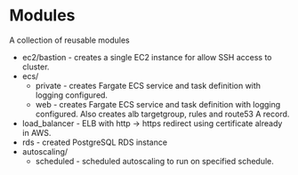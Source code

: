 # Modules

A collection of reusable modules

* ec2/bastion - creates a single EC2 instance for allow SSH access to cluster.
* ecs/
  * private - creates Fargate ECS service and task definition with logging configured.
  * web - creates Fargate ECS service and task definition with logging configured. Also creates alb targetgroup, rules and route53 A record.
* load_balancer - ELB with http -> https redirect using certificate already in AWS.
* rds - created PostgreSQL RDS instance
* autoscaling/
  * scheduled - scheduled autoscaling to run on specified schedule.